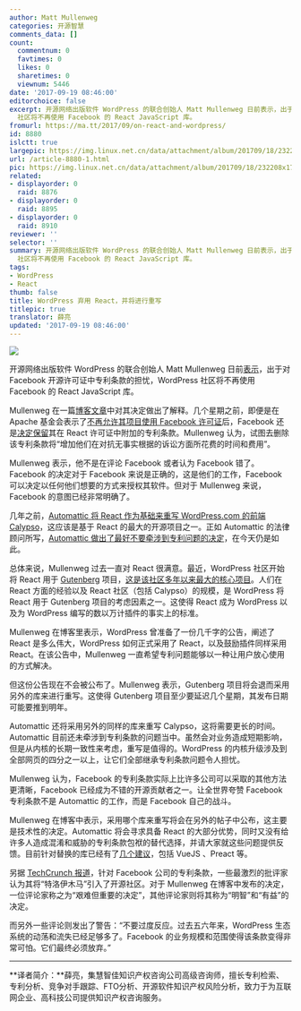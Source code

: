```yaml
---
author: Matt Mullenweg
categories: 开源智慧
comments_data: []
count:
  commentnum: 0
  favtimes: 0
  likes: 0
  sharetimes: 0
  viewnum: 5446
date: '2017-09-19 08:46:00'
editorchoice: false
excerpt: 开源网络出版软件 WordPress 的联合创始人 Matt Mullenweg 日前表示，出于对 Facebook 开源许可证中专利条款的担忧，WordPress
  社区将不再使用 Facebook 的 React JavaScript 库。
fromurl: https://ma.tt/2017/09/on-react-and-wordpress/
id: 8880
islctt: true
largepic: https://img.linux.net.cn/data/attachment/album/201709/18/232208x17gcatccufupuuj.jpg
url: /article-8880-1.html
pic: https://img.linux.net.cn/data/attachment/album/201709/18/232208x17gcatccufupuuj.jpg.thumb.jpg
related:
- displayorder: 0
  raid: 8876
- displayorder: 0
  raid: 8895
- displayorder: 0
  raid: 8910
reviewer: ''
selector: ''
summary: 开源网络出版软件 WordPress 的联合创始人 Matt Mullenweg 日前表示，出于对 Facebook 开源许可证中专利条款的担忧，WordPress
  社区将不再使用 Facebook 的 React JavaScript 库。
tags:
- WordPress
- React
thumb: false
title: WordPress 弃用 React，并将进行重写
titlepic: true
translator: 薛亮
updated: '2017-09-19 08:46:00'
---
```


![](/data/attachment/album/201709/18/232208x17gcatccufupuuj.jpg)


开源网络出版软件 WordPress 的联合创始人 Matt Mullenweg 日前[表示](https://ma.tt/2017/09/on-react-and-wordpress/)，出于对 Facebook 开源许可证中专利条款的担忧，WordPress 社区将不再使用 Facebook 的 React JavaScript 库。


Mullenweg 在一篇[博客文章](https://ma.tt/2017/09/on-react-and-wordpress/)中对其决定做出了解释。几个星期之前，即便是在 Apache 基金会表示了[不再允许其项目使用 Facebook 许可证](https://issues.apache.org/jira/browse/LEGAL-303)后，Facebook 还是[决定保留](https://code.facebook.com/posts/112130496157735/explaining-react-s-license/)其在 React 许可证中附加的专利条款。Mullenweg 认为，试图去删除该专利条款将“增加他们在对抗无事实根据的诉讼方面所花费的时间和费用”。


Mullenweg 表示，他不是在评论 Facebook 或者认为 Facebook 错了。Facebook 的决定对于 Facebook 来说是正确的，这是他们的工作，Facebook 可以决定以任何他们想要的方式来授权其软件。但对于 Mullenweg 来说，Facebook 的意图已经非常明确了。


几年之前，[Automattic 将 React 作为基础来重写 WordPress.com 的前端 Calypso](https://developer.wordpress.com/calypso/)，这应该是基于 React 的最大的开源项目之一。正如 Automattic 的法律顾问所写，[Automattic 做出了最好不要牵涉到专利问题的决定](https://github.com/Automattic/wp-calypso/issues/650#issuecomment-235086367)，在今天仍是如此。


总体来说，Mullenweg 过去一直对 React 很满意。最近，WordPress 社区开始将 React 用于 [Gutenberg](https://make.wordpress.org/core/2017/02/17/dev-chat-summary-february-15th-4-7-3-week-3/) 项目，[这是该社区多年以来最大的核心项目](https://ma.tt/2017/08/we-called-it-gutenberg-for-a-reason/)。人们在 React 方面的经验以及 React 社区（包括 Calypso）的规模，是 WordPress 将 React 用于 Gutenberg 项目的考虑因素之一。这使得 React 成为 WordPress 以及为 WordPress 编写的数以万计插件的事实上的标准。


Mullenweg 在博客里表示，WordPress 曾准备了一份几千字的公告，阐述了 React 是多么伟大，WordPress 如何正式采用了 React，以及鼓励插件同样采用 React。在该公告中，Mullenweg 一直希望专利问题能够以一种让用户放心使用的方式解决。


但这份公告现在不会被公布了。Mullenweg 表示，Gutenberg 项目将会退而采用另外的库来进行重写。这使得 Gutenberg 项目至少要延迟几个星期，其发布日期可能要推到明年。


Automattic 还将采用另外的同样的库来重写 Calypso，这将需要更长的时间。Automattic 目前还未牵涉到专利条款的问题当中。虽然会对业务造成短期影响，但是从内核的长期一致性来考虑，重写是值得的。WordPress 的内核升级涉及到全部网页的四分之一以上，让它们全部继承专利条款问题令人担忧。


Mullenweg 认为，Facebook 的专利条款实际上比许多公司可以采取的其他方法更清晰，Facebook 已经成为不错的开源贡献者之一。让全世界夸赞 Facebook 专利条款不是 Automattic 的工作，而是 Facebook 自己的战斗。


Mullenweg 在博客中表示，采用哪个库来重写将会在另外的帖子中公布，这主要是技术性的决定。Automattic 将会寻求具备 React 的大部分优势，同时又没有给许多人造成混淆和威胁的专利条款包袱的替代选择，并请大家就这些问题提供反馈。目前针对替换的库已经有了[几个建议](/article-8877-1.html)，包括 VueJS 、Preact 等。


另据 [TechCrunch 报道](https://techcrunch.com/2017/09/15/wordpress-to-ditch-react-library-over-facebook-patent-clause-risk/)，针对 Facebook 公司的专利条款，一些最激烈的批评家认为其将“特洛伊木马”引入了开源社区。对于 Mullenweg 在博客中发布的决定，一位评论家称之为“艰难但重要的决定”，其他评论家则将其称为“明智”和“有益”的决定。


而另外一些评论则发出了警告：“不要过度反应。过去五六年来，WordPress 生态系统的动荡和流失已经足够多了。Facebook 的业务规模和范围使得该条款变得非常可怕。它们最终必须放弃。”




---


**译者简介：**薛亮，集慧智佳知识产权咨询公司高级咨询师，擅长专利检索、专利分析、竞争对手跟踪、FTO分析、开源软件知识产权风险分析，致力于为互联网企业、高科技公司提供知识产权咨询服务。